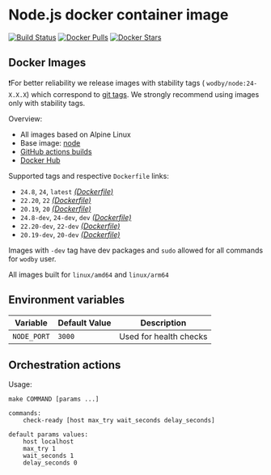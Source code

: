 # Node.js docker container image

[![Build Status](https://github.com/wodby/node/workflows/Build%20docker%20image/badge.svg)](https://github.com/wodby/node/actions)
[![Docker Pulls](https://img.shields.io/docker/pulls/wodby/node.svg)](https://hub.docker.com/r/wodby/node)
[![Docker Stars](https://img.shields.io/docker/stars/wodby/node.svg)](https://hub.docker.com/r/wodby/node)

## Docker Images

❗️For better reliability we release images with stability tags (
`wodby/node:24-X.X.X`) which correspond to [git tags](https://github.com/wodby/node/releases). We strongly recommend using images only with stability tags.

Overview:

- All images based on Alpine Linux
- Base image: [node](https://hub.docker.com/r/_/node/)
- [GitHub actions builds](https://github.com/wodby/node/actions)
- [Docker Hub](https://hub.docker.com/r/wodby/node)

Supported tags and respective `Dockerfile` links:

- `24.8`, `24`, `latest` [_(Dockerfile)_](https://github.com/wodby/node/tree/master/Dockerfile)
- `22.20`, `22` [_(Dockerfile)_](https://github.com/wodby/node/tree/master/Dockerfile)
- `20.19`, `20` [_(Dockerfile)_](https://github.com/wodby/node/tree/master/Dockerfile)
- `24.8-dev`, `24-dev`, `dev` [_(Dockerfile)_](https://github.com/wodby/node/tree/master/Dockerfile)
- `22.20-dev`, `22-dev` [_(Dockerfile)_](https://github.com/wodby/node/tree/master/Dockerfile)
- `20.19-dev`, `20-dev` [_(Dockerfile)_](https://github.com/wodby/node/tree/master/Dockerfile)

Images with `-dev` tag have dev packages and `sudo` allowed for all commands for `wodby` user.

All images built for `linux/amd64` and `linux/arm64`

## Environment variables

| Variable    | Default Value | Description            |
|-------------|---------------|------------------------|
| `NODE_PORT` | `3000`        | Used for health checks |

## Orchestration actions

Usage:

```
make COMMAND [params ...]

commands:
    check-ready [host max_try wait_seconds delay_seconds]
 
default params values:
    host localhost
    max_try 1
    wait_seconds 1
    delay_seconds 0
```
